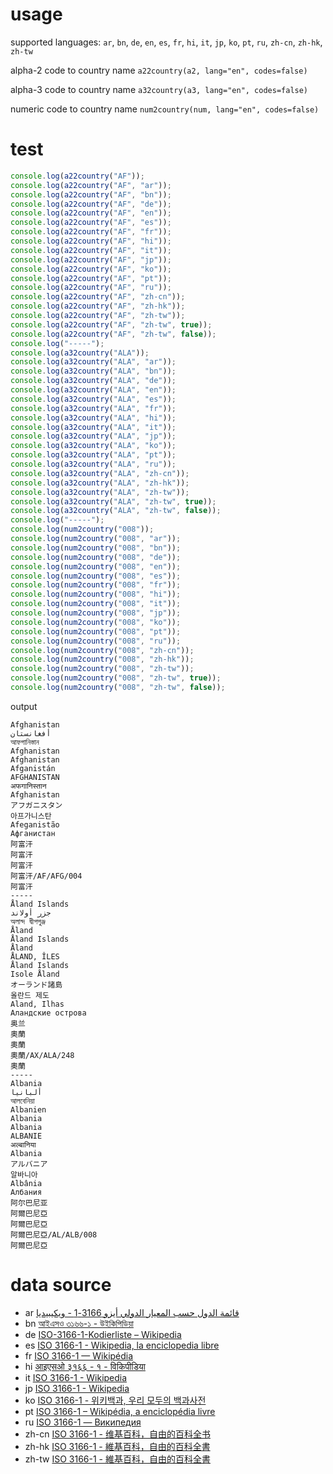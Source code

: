 # usage

supported languages: `ar`, `bn`, `de`, `en`, `es`, `fr`, `hi`, `it`, `jp`, `ko`, `pt`, `ru`, `zh-cn`, `zh-hk`, `zh-tw`

alpha-2 code to country name
`a22country(a2, lang="en", codes=false)`

alpha-3 code to country name
`a32country(a3, lang="en", codes=false)`

numeric code to country name
`num2country(num, lang="en", codes=false)`

# test
```js
console.log(a22country("AF"));
console.log(a22country("AF", "ar"));
console.log(a22country("AF", "bn"));
console.log(a22country("AF", "de"));
console.log(a22country("AF", "en"));
console.log(a22country("AF", "es"));
console.log(a22country("AF", "fr"));
console.log(a22country("AF", "hi"));
console.log(a22country("AF", "it"));
console.log(a22country("AF", "jp"));
console.log(a22country("AF", "ko"));
console.log(a22country("AF", "pt"));
console.log(a22country("AF", "ru"));
console.log(a22country("AF", "zh-cn"));
console.log(a22country("AF", "zh-hk"));
console.log(a22country("AF", "zh-tw"));
console.log(a22country("AF", "zh-tw", true));
console.log(a22country("AF", "zh-tw", false));
console.log("-----");
console.log(a32country("ALA"));
console.log(a32country("ALA", "ar"));
console.log(a32country("ALA", "bn"));
console.log(a32country("ALA", "de"));
console.log(a32country("ALA", "en"));
console.log(a32country("ALA", "es"));
console.log(a32country("ALA", "fr"));
console.log(a32country("ALA", "hi"));
console.log(a32country("ALA", "it"));
console.log(a32country("ALA", "jp"));
console.log(a32country("ALA", "ko"));
console.log(a32country("ALA", "pt"));
console.log(a32country("ALA", "ru"));
console.log(a32country("ALA", "zh-cn"));
console.log(a32country("ALA", "zh-hk"));
console.log(a32country("ALA", "zh-tw"));
console.log(a32country("ALA", "zh-tw", true));
console.log(a32country("ALA", "zh-tw", false));
console.log("-----");
console.log(num2country("008"));
console.log(num2country("008", "ar"));
console.log(num2country("008", "bn"));
console.log(num2country("008", "de"));
console.log(num2country("008", "en"));
console.log(num2country("008", "es"));
console.log(num2country("008", "fr"));
console.log(num2country("008", "hi"));
console.log(num2country("008", "it"));
console.log(num2country("008", "jp"));
console.log(num2country("008", "ko"));
console.log(num2country("008", "pt"));
console.log(num2country("008", "ru"));
console.log(num2country("008", "zh-cn"));
console.log(num2country("008", "zh-hk"));
console.log(num2country("008", "zh-tw"));
console.log(num2country("008", "zh-tw", true));
console.log(num2country("008", "zh-tw", false));
```

output

```
Afghanistan
أفغانستان
আফগানিস্তান
Afghanistan
Afghanistan
Afganistán
AFGHANISTAN
अफगानिस्तान
Afghanistan
アフガニスタン
아프가니스탄
Afeganistão
Афганистан
阿富汗
阿富汗
阿富汗
阿富汗/AF/AFG/004
阿富汗
-----
Åland Islands
جزر أولاند
অলান্দ দ্বীপপুঞ্জ
Åland
Åland Islands
Åland
ÅLAND, ÎLES
Åland Islands
Isole Åland
オーランド諸島
올란드 제도
Aland, Ilhas
Аландские острова
奥兰
奧蘭
奧蘭
奧蘭/AX/ALA/248
奧蘭
-----
Albania
ألبانيا
আলবেনিয়া
Albanien
Albania
Albania
ALBANIE
अल्बानिया
Albania
アルバニア
알바니아
Albânia
Албания
阿尔巴尼亚
阿爾巴尼亞
阿爾巴尼亞
阿爾巴尼亞/AL/ALB/008
阿爾巴尼亞
```


# data source

- ar	[قائمة الدول حسب المعيار الدولي أيزو 3166-1 - ويكيبيديا](https://ar.wikipedia.org/wiki/%D9%82%D8%A7%D8%A6%D9%85%D8%A9_%D8%A7%D9%84%D8%AF%D9%88%D9%84_%D8%AD%D8%B3%D8%A8_%D8%A7%D9%84%D9%85%D8%B9%D9%8A%D8%A7%D8%B1_%D8%A7%D9%84%D8%AF%D9%88%D9%84%D9%8A_%D8%A3%D9%8A%D8%B2%D9%88_3166-1)
- bn	[আইএসও ৩১৬৬-১ - উইকিপিডিয়া](https://bn.wikipedia.org/wiki/%E0%A6%86%E0%A6%87%E0%A6%8F%E0%A6%B8%E0%A6%93_%E0%A7%A9%E0%A7%A7%E0%A7%AC%E0%A7%AC-%E0%A7%A7)
- de	[ISO-3166-1-Kodierliste – Wikipedia](https://de.wikipedia.org/wiki/ISO-3166-1-Kodierliste)
- es	[ISO 3166-1 - Wikipedia, la enciclopedia libre](https://es.wikipedia.org/wiki/ISO_3166-1)
- fr	[ISO 3166-1 — Wikipédia](https://fr.wikipedia.org/wiki/ISO_3166-1)
- hi	[आइएसओ ३१६६ - १ - विकिपीडिया](https://hi.wikipedia.org/wiki/%E0%A4%86%E0%A4%87%E0%A4%8F%E0%A4%B8%E0%A4%93_%E0%A5%A9%E0%A5%A7%E0%A5%AC%E0%A5%AC_-_%E0%A5%A7)
- it	[ISO 3166-1 - Wikipedia](https://it.wikipedia.org/wiki/ISO_3166-1)
- jp	[ISO 3166-1 - Wikipedia](https://ja.wikipedia.org/wiki/ISO_3166-1)
- ko	[ISO 3166-1 - 위키백과, 우리 모두의 백과사전](https://ko.wikipedia.org/wiki/ISO_3166-1)
- pt	[ISO 3166-1 – Wikipédia, a enciclopédia livre](https://pt.wikipedia.org/wiki/ISO_3166-1)
- ru	[ISO 3166-1 — Википедия](https://ru.wikipedia.org/wiki/ISO_3166-1)
- zh-cn	[ISO 3166-1 - 维基百科，自由的百科全书](https://zh.wikipedia.org/zh-cn/ISO_3166-1)
- zh-hk	[ISO 3166-1 - 維基百科，自由的百科全書](https://zh.wikipedia.org/zh-hk/ISO_3166-1)
- zh-tw	[ISO 3166-1 - 維基百科，自由的百科全書](https://zh.wikipedia.org/zh-tw/ISO_3166-1)
